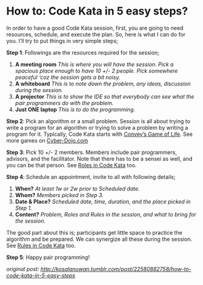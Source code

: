 # How to: Code Kata in 5 easy steps?

In order to have a good Code Kata session, first, you are going to need resources, schedule, and execute the plan. So, here is what I can do for you. I’ll try to put things in very simple steps;

**Step 1**: Followings are the resources required for the session;

1. **A meeting room**
   _This is where you will have the session. Pick a spacious place enough to have 10 +/- 2 people. Pick somewhere peaceful ‘coz the session gets a bit noisy._
2. **A whiteboard**
   _This is to note down the problem, any ideas, discussion during the session._
3. **A projector**
   _This is to show the IDE so that everybody can see what the pair programmers do with the problem._
4. **Just ONE laptop**
   _This is to do the programming._

**Step 2**: Pick an algorithm or a small problem.
Session is all about trying to write a program for an algorithm or trying to solve a problem by writing a program for it. Typically, Code Kata starts with [Convey’s Game of Life](http://thinkorthwim.com/2007/05/27/john-conway-talks-about-the-game-of-life/). See more games on [Cyber-Dojo.com](http://www.cyber-dojo.com)

**Step 3**: Pick 10 +/- 2 members.
Members include pair programmers, advisors, and the facilitator. Note that there has to be a sensei as well, and you can be that person. See [Roles in Code Kata](roles-in-code-kata.md) too.

**Step 4**: Schedule an appointment, invite to all with following details;

1. **When?**
   _At least 1w or 2w prior to Scheduled date._
2. **Whom?**
   _Members picked in Step 3._
3. **Date & Place?**
   _Scheduled date, time, duration, and the place picked in Step 1._
4. **Content?**
   _Problem, Roles and Rules in the session, and what to bring for the session._

The good part about this is; participants get little space to practice the algorithm and be prepared. We can synergize all these during the session. See [Rules in Code Kata](rules-in-code-kata.md) too.

**Step 5**: Happy pair programming!

_original post: http://kosalanuwan.tumblr.com/post/22580882758/how-to-code-kata-in-5-easy-steps_
